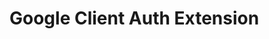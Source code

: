 # Google Client Auth Extension
<!-- status autogenerated section -->
<!-- end autogenerated section -->
